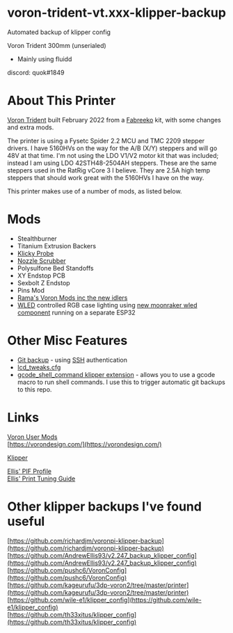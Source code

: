 # voron-trident-vt.xxx-klipper-backup
Automated backup of klipper config

Voron Trident 300mm (unserialed)
- Mainly using fluidd

discord: quok#1849

# About This Printer
[Voron Trident](https://vorondesign.com/voron_trident) built February 2022 from a [Fabreeko](https://fabreeko.com) kit, with some changes and extra mods.

The printer is using a Fysetc Spider 2.2 MCU and TMC 2209 stepper drivers. I have 5160HVs on the way for the A/B (X/Y) steppers and will go 48V at that time. I'm not using the LDO V1/V2 motor kit that was included; instead I am using LDO 42STH48-2504AH steppers. These are the same steppers used in the RatRig vCore 3 I believe. They are 2.5A high temp steppers that should work great with the 5160HVs I have on the way.

This printer makes use of a number of mods, as listed below.

# Mods
- Stealthburner
- Titanium Extrusion Backers
- [Klicky Probe](https://github.com/jlas1/Klicky-Probe)
- [Nozzle Scrubber](https://github.com/VoronDesign/VoronUsers/tree/master/printer_mods/edwardyeeks/Decontaminator_Purge_Bucket_&_Nozzle_Scrubber)
- Polysulfone Bed Standoffs
- XY Endstop PCB
- Sexbolt Z Endstop
- Pins Mod
- [Rama's Voron Mods inc the new idlers](https://github.com/Ramalama2/Voron-2-Mods)
- [WLED](https://kno.wled.ge/) controlled RGB case lighting using [new moonraker wled component](https://moonraker.readthedocs.io/en/latest/configuration/#wled) running on a separate ESP32

# Other Misc Features
- [Git backup](https://github.com/th33xitus/kiauh/wiki/How-to-autocommit-config-changes-to-github%3F) - using [SSH](https://docs.github.com/en/authentication/connecting-to-github-with-ssh) authentication
- [lcd_tweaks.cfg](https://github.com/VoronDesign/Voron-Documentation/blob/4a825a8704a3c8467606f58fb45ac4c377779842/community/howto/alchemyEngine/lcd_tweaks.cfg)  
- [gcode_shell_command klipper extension](https://github.com/th33xitus/kiauh/blob/f231fa9c69191f23277b4e3319f6b675bfa0ee42/resources/gcode_shell_command.py) - allows you to use a gcode macro to run shell commands. I use this to trigger automatic git backups to this repo.

# Links
[Voron User Mods](https://github.com/VoronDesign/VoronUsers/tree/master/printer_mods)  
[https://vorondesign.com/](https://vorondesign.com/)  

[Klipper](https://www.klipper3d.org/)  

[Ellis' PIF Profile](https://github.com/AndrewEllis93/Ellis-PIF-Profile)  
[Ellis' Print Tuning Guide](https://github.com/AndrewEllis93/Print-Tuning-Guide)  

# Other klipper backups I've found useful
[https://github.com/richardjm/voronpi-klipper-backup](https://github.com/richardjm/voronpi-klipper-backup)
[https://github.com/AndrewEllis93/v2.247_backup_klipper_config](https://github.com/AndrewEllis93/v2.247_backup_klipper_config)  
[https://github.com/pushc6/VoronConfig](https://github.com/pushc6/VoronConfig)  
[https://github.com/kageurufu/3dp-voron2/tree/master/printer](https://github.com/kageurufu/3dp-voron2/tree/master/printer)  
[https://github.com/wile-e1/klipper_config](https://github.com/wile-e1/klipper_config)  
[https://github.com/th33xitus/klipper_config](https://github.com/th33xitus/klipper_config)
